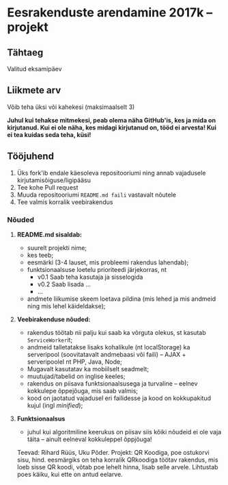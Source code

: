 # Eesrakenduste arendamine 2017k – projekt

## Tähtaeg 

Valitud eksamipäev

## Liikmete arv
Võib teha üksi või kahekesi (maksimaalselt 3)

**Juhul kui tehakse mitmekesi, peab olema näha GitHub'is, kes ja mida on kirjutanud. Kui ei ole näha, kes midagi kirjutanud on, tööd ei arvesta! Kui ei tea kuidas seda teha, küsi!**

## Tööjuhend
1. Üks fork'ib endale käesoleva repositooriumi ning annab vajadusele kirjutamisõiguse/ligipääsu
1. Tee kohe Pull request
1. Muuda repositooriumi `README.md faili` vastavalt nõutele
1. Tee valmis korralik veebirakendus

### Nõuded

1. **README.md sisaldab:**
    * suurelt projekti nime;
    * kes teeb;
    * eesmärki (3-4 lauset, mis probleemi rakendus lahendab);
    * funktsionaalsuse loetelu prioriteedi järjekorras, nt
        * v0.1 Saab teha kasutaja ja sisselogida
        * v0.2 Saab lisada ...
        * ...
    * andmete liikumise skeem loetava pildina (mis lehed ja mis andmeid ning mis lehel käideldakse);

2. **Veebirakenduse nõuded:**
    * rakendus töötab nii palju kui saab ka võrguta olekus, st kasutab `ServiceWorker`it;
    * andmeid talletatakse lisaks kohalikule (nt localStorage) ka serveripool (soovitatavalt andmebaasi või faili) – AJAX + serveripoolel nt PHP, Java, Node;
    * Mugavalt kasutatav ka mobiilselt seadmelt;
    * muutujad/tabelid on inglise keeles;
    * rakendus on piisava funktsionaalsusega ja turvaline – eelnev kokkulepe õppejõuga, mis saab valmis;
    * kood on jaotatud vajadusel eri failidesse ja kood on kokkupakitud kujul (ingl _minified_);

3. **Funktsionaalsus**
    * juhul kui algoritmiline keerukus on piisav siis kõiki nõudeid ei ole vaja täita – ainult eelneval kokkuleppel õppjõuga!

	
	Teevad: Rihard Rüüs, Uku Põder.
	Projekt: QR Koodiga, poe ostukorvi sisu, hind.
	eesmärgiks on teha korralik QRkoodiga töötav rakendus, mis loeb sisse QR koodi, võtab poe lehelt hinna, lisab selle arvele. Lihtustab poes käiku, kui ette on antud eelarve.